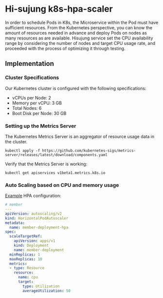 # Hi-sujung k8s-hpa-scaler
In order to schedule Pods in K8s, the Microservice within the Pod must have sufficient resources. From the Kubernetes perspective, you can know the amount of resources needed in advance and deploy Pods on nodes as many resources as are available. Hisujung service set the CPU availability range by considering the number of nodes and target CPU usage rate, and proceeded with the process of optimizing it through testing.

## Implementation
### Cluster Specifications
Our Kubernetes cluster is configured with the following specifications:

- vCPUs per Node: 2
- Memory per vCPU: 3 GB
- Total Nodes: 6
- Boot Disk per Node: 30 GB

### Setting up the Metrics Server
The Kubernetes Metrics Server is an aggregator of resource usage data in the cluster.
```
kubectl apply -f https://github.com/kubernetes-sigs/metrics-server/releases/latest/download/components.yaml
```
Verify that the Metrics Server is working:
```
kubectl get apiservices v1beta1.metrics.k8s.io
```
### Auto Scaling based on CPU and memory usage
[Example](https://github.com/hi-sujung/hisujung-msa-k8s/blob/main/load-test/hisujung-hpa.yaml) HPA configuration:
```yaml
# member
---
apiVersion: autoscaling/v2
kind: HorizontalPodAutoscaler
metadata:
  name: member-deployment-hpa
spec:
  scaleTargetRef:
    apiVersion: apps/v1
    kind: Deployment
    name: member-deployment
  minReplicas: 1
  maxReplicas: 10
  metrics:
  - type: Resource
    resource:
      name: cpu
      target:
        type: Utilization
        averageUtilization: 50
```

